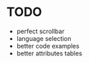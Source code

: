 # TODO

 * perfect scrollbar
 * language selection
 * better code examples
 * better attributes tables
